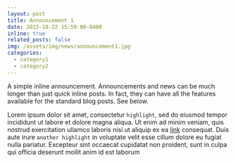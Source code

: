 ```yaml
---
layout: post
title: Announcement 1
date: 2015-10-22 15:59:00-0400
inline: true
related_posts: false
img: /assets/img/news/announcement1.jpg
categories:
  - category1
  - category2
---
```


A simple inline announcement. Announcements and news can be much longer than just quick inline posts. In fact, they can have all the features available for the standard blog posts. See below.

Lorem ipsum dolor sit amet, consectetur `highlight`, sed do eiusmod tempor incididunt ut labore et dolore magna aliqua. Ut enim ad minim veniam, quis nostrud exercitation ullamco laboris nisi ut aliquip ex ea [link](/al-folio/publications/) consequat. Duis aute irure `another highlight` in voluptate velit esse cillum dolore eu fugiat nulla pariatur. Excepteur sint occaecat cupidatat non proident, sunt in culpa qui officia deserunt mollit anim id est laborum